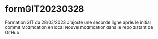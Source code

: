 # formGIT20230328
Formation GIT du 28/03/2023
J'ajoute une seconde ligne après le initial commit
Modification en local
Nouvel modification dans le repo distant de GitHub
